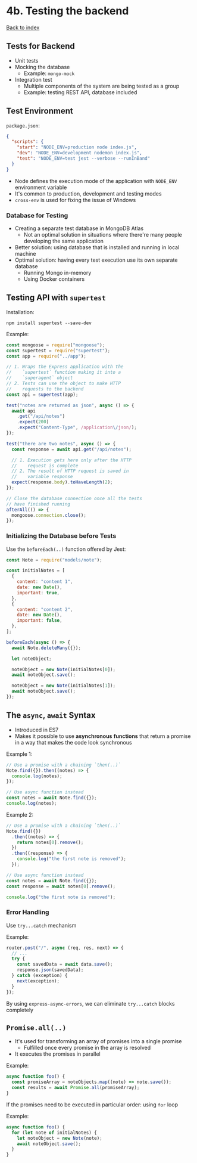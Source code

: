 # 4b. Testing the backend

[Back to index](../README.md)

## Tests for Backend

- Unit tests
- Mocking the database
  - Example: `mongo-mock`
- Integration test
  - Multiple components of the system are being tested as a group
  - Example: testing REST API, database included

## Test Environment

`package.json`:

```json
{
  "scripts": {
    "start": "NODE_ENV=production node index.js",
    "dev": "NODE_ENV=development nodemon index.js",
    "test": "NODE_ENV=test jest --verbose --runInBand"
  }
}
```

- Node defines the execution mode of the application with `NODE_ENV` environment variable
- It's common to production, development and testing modes
- `cross-env` is used for fixing the issue of Windows

### Database for Testing

- Creating a separate test database in MongoDB Atlas
  - Not an optimal solution in situations where there're many people developing the same application
- Better solution: using database that is installed and running in local machine
- Optimal solution: having every test execution use its own separate database
  - Running Mongo in-memory
  - Using Docker containers

## Testing API with `supertest`

Installation:

```shell
npm install supertest --save-dev
```

Example:

```js
const mongoose = require("mongoose");
const supertest = require("supertest");
const app = require("../app");

// 1. Wraps the Express application with the
//    `supertest` function making it into a
//    `superagent` object
// 2. Tests can use the object to make HTTP
//    requests to the backend
const api = supertest(app);

test("notes are returned as json", async () => {
  await api
    .get("/api/notes")
    .expect(200)
    .expect("Content-Type", /application\/json/);
});

test("there are two notes", async () => {
  const response = await api.get("/api/notes");

  // 1. Execution gets here only after the HTTP
  //    request is complete
  // 2. The result of HTTP request is saved in
  //    variable response
  expect(response.body).toHaveLength(2);
});

// Close the database connection once all the tests
// have finished running
afterAll(() => {
  mongoose.connection.close();
});
```

### Initializing the Database before Tests

Use the `beforeEach(..)` function offered by Jest:

```js
const Note = require("models/note");

const initialNotes = [
  {
    content: "content 1",
    date: new Date(),
    important: true,
  },
  {
    content: "content 2",
    date: new Date(),
    important: false,
  },
];

beforeEach(async () => {
  await Note.deleteMany({});

  let noteObject;

  noteObject = new Note(initialNotes[0]);
  await noteObject.save();

  noteObject = new Note(initialNotes[1]);
  await noteObject.save();
});
```

## The `async`, `await` Syntax

- Introduced in ES7
- Makes it possible to use **asynchronous** **functions** that return a promise in a way that makes the code look synchronous

Example 1:

```js
// Use a promise with a chaining `then(..)`
Note.find({}).then((notes) => {
  console.log(notes);
});

// Use async function instead
const notes = await Note.find({});
console.log(notes);
```

Example 2:

```js
// Use a promise with a chaining `then(..)`
Note.find({})
  .then((notes) => {
    return notes[0].remove();
  })
  .then((response) => {
    console.log("the first note is removed");
  });

// Use async function instead
const notes = await Note.find({});
const response = await notes[0].remove();

console.log("the first note is removed");
```

### Error Handling

Use `try...catch` mechanism

Example:

```js
router.post("/", async (req, res, next) => {
  // ...
  try {
    const savedData = await data.save();
    response.json(savedData);
  } catch (exception) {
    next(exception);
  }
});
```

By using `express-async-errors`, we can eliminate `try...catch` blocks completely

## `Promise.all(..)`

- It's used for transforming an array of promises into a single promise
  - Fulfilled once every promise in the array is resolved
- It executes the promises in parallel

Example:

```js
async function foo() {
  const promiseArray = noteObjects.map((note) => note.save());
  const results = await Promise.all(promiseArray);
}
```

If the promises need to be executed in particular order: using `for` loop

Example:

```js
async function foo() {
  for (let note of initialNotes) {
    let noteObject = new Note(note);
    await noteObject.save();
  }
}
```
